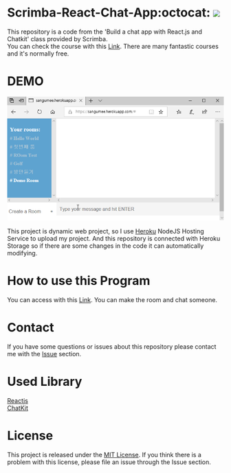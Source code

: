 # Scrimba-React-Chat-App:octocat: ![](https://img.shields.io/badge/Code%20Statue-Close-red.svg)
 This repository is a code from the 'Build a chat app with React.js and Chatkit' class provided by Scrimba.  
 You can check the course with this [Link](https://scrimba.com/). There are many fantastic courses and it's normally free.
  
 # DEMO
<img src="./public/demo.gif"/>

This project is dynamic web project, so I use [Heroku](https://dashboard.heroku.com/) NodeJS Hosting Service to upload my project. And this repository is connected with Heroku Storage so if there are some changes in the code it can automatically modifying.

# How to use this Program

You can access with this [Link](https://sangumee.herokuapp.com/). You can make the room and chat someone.

# Contact
If you have some questions or issues about this repository please contact me with the [Issue](https://github.com/sangumee/React-Chat-App/issues) section.

# Used Library

[Reactjs](https://reactjs.org/)  
[ChatKit](https://pusher.com/chatkit)

# License
This project is released under the [MIT License](https://choosealicense.com/licenses/mit/). If you think there is a problem with this license, please file an issue through the Issue section.
